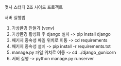멋사 스터디 2조 사이드 프로젝트

서버 실행법
1. 가상환경 만들기 (venv)
2. 가상환경 활성화 후 django 설치 -> pip install django
3. 패키지 종속성 파일 위치로 이동 -> cd requirements
4. 패키지 종속성 설치 -> pip install -r requirements.txt
5. manage.py 파일 위치로 이동 -> cd ../django_gunicorn
6. 서버 실행 -> python manage.py runserver